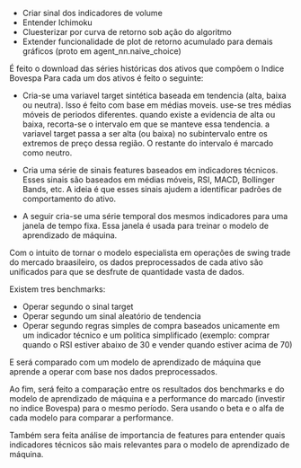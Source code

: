 - Criar sinal dos indicadores de volume
- Entender Ichimoku
- Cluesterizar por curva de retorno sob ação do algoritmo
- Extender funcionalidade de plot de retorno acumulado para demais gráficos (proto em agent_nn.naive_choice)



É feito o download das séries históricas dos ativos que compõem o Indice Bovespa
Para cada um dos ativos é feito o seguinte:
- Cria-se uma variavel target sintética baseada em tendencia (alta, baixa ou neutra). Isso é feito com base em médias moveis. use-se tres médias móveis de periodos diferentes. quando existe a evidencia de alta ou baixa, recorta-se o intervalo em que se manteve essa tendencia. a variavel target passa a ser alta (ou baixa) no subintervalo entre os extremos de preço dessa região. O restante do intervalo é marcado como neutro.

- Cria uma série de sinais features baseados em indicadores técnicos. Esses sinais são baseados em médias móveis, RSI, MACD, Bollinger Bands, etc. A ideia é que esses sinais ajudem a identificar padrões de comportamento do ativo.

- A seguir cria-se uma série temporal dos mesmos indicadores para uma janela de tempo fixa. Essa janela é usada para treinar o modelo de aprendizado de máquina.

Com o intuito de tornar o modelo especialista em operações de swing trade do mercado braasileiro, os dados preprocessados de cada ativo são unificados para que se desfrute de quantidade vasta de dados.

Existem tres benchmarks:
- Operar segundo o sinal target
- Operar segundo um sinal aleatório de tendencia
- Operar segundo regras simples de compra baseados unicamente em um indicador técnico e um politica simplificado (exemplo: comprar quando o RSI estiver abaixo de 30 e vender quando estiver acima de 70)

E será comparado com um modelo de aprendizado de máquina que aprende a operar com base nos dados preprocessados.

Ao fim, será feito a comparação entre os resultados dos benchmarks e do modelo de aprendizado de máquina e a performance do marcado (investir no indice Bovespa) para o mesmo período. Sera usando o beta e o alfa de cada modelo para comparar a performance.

Também sera feita análise de importancia de features para entender quais indicadores técnicos são mais relevantes para o modelo de aprendizado de máquina.